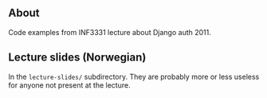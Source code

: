 ## About

Code examples from INF3331 lecture about Django auth 2011.

## Lecture slides (Norwegian)

In the ``lecture-slides/`` subdirectory. They are probably more or less useless for anyone not present at the lecture.
